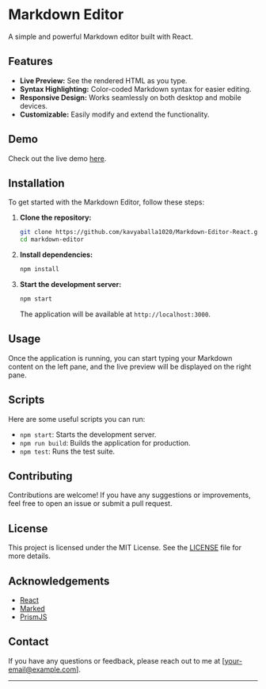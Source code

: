 # Markdown Editor

A simple and powerful Markdown editor built with React.

## Features

- **Live Preview:** See the rendered HTML as you type.
- **Syntax Highlighting:** Color-coded Markdown syntax for easier editing.
- **Responsive Design:** Works seamlessly on both desktop and mobile devices.
- **Customizable:** Easily modify and extend the functionality.

## Demo

Check out the live demo [here](#).

## Installation

To get started with the Markdown Editor, follow these steps:

1. **Clone the repository:**

   ```bash
   git clone https://github.com/kavyaballa1020/Markdown-Editor-React.git
   cd markdown-editor
   ```

2. **Install dependencies:**

   ```bash
   npm install
   ```

3. **Start the development server:**

   ```bash
   npm start
   ```

   The application will be available at `http://localhost:3000`.

## Usage

Once the application is running, you can start typing your Markdown content on the left pane, and the live preview will be displayed on the right pane.

## Scripts

Here are some useful scripts you can run:

- `npm start`: Starts the development server.
- `npm run build`: Builds the application for production.
- `npm test`: Runs the test suite.

## Contributing

Contributions are welcome! If you have any suggestions or improvements, feel free to open an issue or submit a pull request.

## License

This project is licensed under the MIT License. See the [LICENSE](LICENSE) file for more details.

## Acknowledgements

- [React](https://reactjs.org/)
- [Marked](https://github.com/markedjs/marked)
- [PrismJS](https://prismjs.com/)

## Contact

If you have any questions or feedback, please reach out to me at [your-email@example.com].

---
